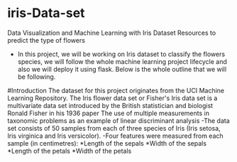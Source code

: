 # iris-Data-set
Data Visualization and Machine Learning with Iris Dataset  Resources  to predict the type of flowers
- In this project, we will be working on Iris dataset to classify the flowers species, we will follow the whole machine learning project lifecycle and also we will deploy it using flask. Below is the whole outline that we will be following.

#Introduction
The dataset for this project originates from the UCI Machine Learning Repository. The Iris flower data set or Fisher's Iris data set is a multivariate data set introduced by the British statistician and biologist Ronald Fisher in his 1936 paper The use of multiple measurements in taxonomic problems as an example of linear discriminant analysis
-The data set consists of 50 samples from each of three species of Iris (Iris setosa, Iris virginica and Iris versicolor).
-Four features were measured from each sample (in centimetres):
*Length of the sepals
*Width of the sepals
*Length of the petals
*Width of the petals

